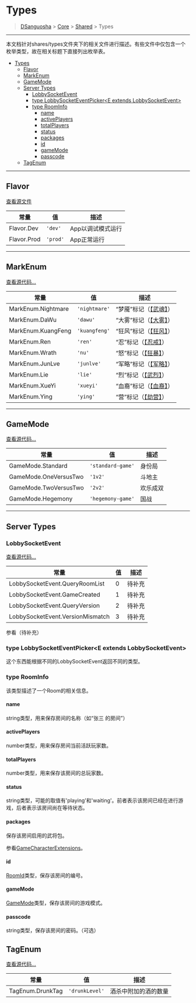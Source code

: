 # Types

> [DSanguosha](../index.md) > [Core](./core_index.md) > [Shared](./shared_index.md) > Types

___

本文档针对shares/types文件夹下的相关文件进行描述。有些文件中仅包含一个枚举类型，故在相关标题下直接列出枚举表。

- [Types](#types)
  - [Flavor](#flavor)
  - [MarkEnum](#markenum)
  - [GameMode](#gamemode)
  - [Server Types](#server-types)
    - [LobbySocketEvent](#lobbysocketevent)
    - [type LobbySocketEventPicker\<E extends LobbySocketEvent\>](#type-lobbysocketeventpickere-extends-lobbysocketevent)
    - [type RoomInfo](#type-roominfo)
      - [name](#name)
      - [activePlayers](#activeplayers)
      - [totalPlayers](#totalplayers)
      - [status](#status)
      - [packages](#packages)
      - [id](#id)
      - [gameMode](#gamemode-1)
      - [passcode](#passcode)
  - [TagEnum](#tagenum)

___

## Flavor

[查看源文件](../../src/core/shares/types/host_config.ts)

| 常量        | 值       | 描述              |
| ----------- | -------- | ----------------- |
| Flavor.Dev  | `'dev'`  | App以调试模式运行 |
| Flavor.Prod | `'prod'` | App正常运行       |

___

## MarkEnum

[查看源代码...](../../src/core/shares/types/mark_list.ts)

| 常量               | 值            | 描述                                                 |
| ------------------ | ------------- | ---------------------------------------------------- |
| MarkEnum.Nightmare | `'nightmare'` | “梦魇”标记（[【武魂】](../characters/god.md#武魂)）  |
| MarkEnum.DaWu      | `'dawu'`      | “大雾”标记（[【大雾】](../characters/god.md#大雾)）  |
| MarkEnum.KuangFeng | `'kuangfeng'` | “狂风”标记（[【狂风】](../characters/god.md#狂风)）  |
| MarkEnum.Ren       | `'ren'`       | “忍”标记（[【忍戒】](../characters/god.md#忍戒)）    |
| MarkEnum.Wrath     | `'nu'`        | “怒”标记（[【狂暴】](../characters/god.md#狂暴)）    |
| MarkEnum.JunLve    | `'junlve'`    | “军略”标记（[【军略】](../characters/god.md#军略)）  |
| MarkEnum.Lie       | `'lie'`       | “烈”标记（[【武烈】](../characters/forest.md#武烈)） |
| MarkEnum.XueYi     | `'xueyi'`     | “血裔”标记（[【血裔】](../characters/fire.md#血裔)） |
| MarkEnum.Ying      | `'ying'`      | “营”标记（[【劫营】](../characters/god.md#劫营)）    |

___

## GameMode

[查看源代码...](../../src/core/shares/types/room_props.ts)

| 常量                  | 值                | 描述     |
| --------------------- | ----------------- | -------- |
| GameMode.Standard     | `'standard-game'` | 身份局   |
| GameMode.OneVersusTwo | `'1v2'`           | 斗地主   |
| GameMode.TwoVersusTwo | `'2v2'`           | 欢乐成双 |
| GameMode.Hegemony     | `'hegemony-game'` | 国战     |

___

## Server Types

### LobbySocketEvent

[查看源代码...](../../src/core/shares/types/server_types.ts)

| 常量                             | 值  | 描述   |
| -------------------------------- | --- | ------ |
| LobbySocketEvent.QueryRoomList   | 0   | 待补充 |
| LobbySocketEvent.GameCreated     | 1   | 待补充 |
| LobbySocketEvent.QueryVersion    | 2   | 待补充 |
| LobbySocketEvent.VersionMismatch | 3   | 待补充 |

参看（待补充）

### type LobbySocketEventPicker\<E extends LobbySocketEvent\>

这个东西能根据不同的LobbySocketEvent返回不同的类型。

### type RoomInfo

该类型描述了一个Room的相关信息。

#### name

string类型，用来保存房间的名称（如“张三 的房间”）

#### activePlayers

number类型，用来保存房间当前活跃玩家数。

#### totalPlayers

number类型，用来保存该房间的总玩家数。

#### status

string类型，可能的取值有'playing'和'waiting'。前者表示该房间已经在进行游戏，后者表示该房间尚在等待状态。

#### packages

保存该房间启用的武将包。

参看[GameCharacterExtensions](./types.md)。

#### id

[RoomId](./types.md)类型，保存该房间的编号。

#### gameMode

[GameMode](#gamemode)类型，保存该房间的游戏模式。

#### passcode

string类型，保存该房间的密码。（可选）

## TagEnum

[查看源代码...](../../src/core/shares/types/tag_list.ts)

| 常量             | 值             | 描述                 |
| ---------------- | -------------- | -------------------- |
| TagEnum.DrunkTag | `'drunkLevel'` | 酒杀中附加的酒的数量 |
